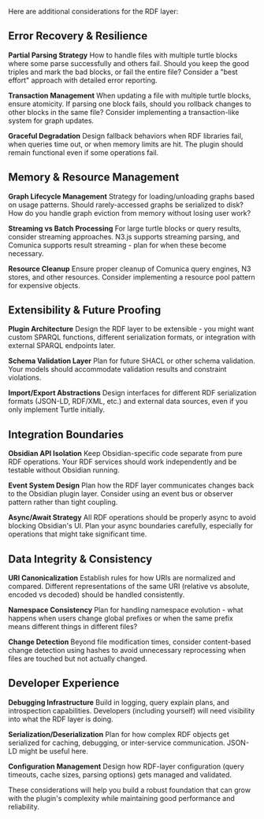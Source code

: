 Here are additional considerations for the RDF layer:

## Error Recovery & Resilience

**Partial Parsing Strategy**
How to handle files with multiple turtle blocks where some parse successfully and others fail. Should you keep the good triples and mark the bad blocks, or fail the entire file? Consider a "best effort" approach with detailed error reporting.

**Transaction Management**
When updating a file with multiple turtle blocks, ensure atomicity. If parsing one block fails, should you rollback changes to other blocks in the same file? Consider implementing a transaction-like system for graph updates.

**Graceful Degradation**
Design fallback behaviors when RDF libraries fail, when queries time out, or when memory limits are hit. The plugin should remain functional even if some operations fail.

## Memory & Resource Management

**Graph Lifecycle Management**
Strategy for loading/unloading graphs based on usage patterns. Should rarely-accessed graphs be serialized to disk? How do you handle graph eviction from memory without losing user work?

**Streaming vs Batch Processing**
For large turtle blocks or query results, consider streaming approaches. N3.js supports streaming parsing, and Comunica supports result streaming - plan for when these become necessary.

**Resource Cleanup**
Ensure proper cleanup of Comunica query engines, N3 stores, and other resources. Consider implementing a resource pool pattern for expensive objects.

## Extensibility & Future Proofing

**Plugin Architecture**
Design the RDF layer to be extensible - you might want custom SPARQL functions, different serialization formats, or integration with external SPARQL endpoints later.

**Schema Validation Layer**
Plan for future SHACL or other schema validation. Your models should accommodate validation results and constraint violations.

**Import/Export Abstractions**
Design interfaces for different RDF serialization formats (JSON-LD, RDF/XML, etc.) and external data sources, even if you only implement Turtle initially.

## Integration Boundaries

**Obsidian API Isolation**
Keep Obsidian-specific code separate from pure RDF operations. Your RDF services should work independently and be testable without Obsidian running.

**Event System Design**
Plan how the RDF layer communicates changes back to the Obsidian plugin layer. Consider using an event bus or observer pattern rather than tight coupling.

**Async/Await Strategy**
All RDF operations should be properly async to avoid blocking Obsidian's UI. Plan your async boundaries carefully, especially for operations that might take significant time.

## Data Integrity & Consistency

**URI Canonicalization**
Establish rules for how URIs are normalized and compared. Different representations of the same URI (relative vs absolute, encoded vs decoded) should be handled consistently.

**Namespace Consistency**
Plan for handling namespace evolution - what happens when users change global prefixes or when the same prefix means different things in different files?

**Change Detection**
Beyond file modification times, consider content-based change detection using hashes to avoid unnecessary reprocessing when files are touched but not actually changed.

## Developer Experience

**Debugging Infrastructure**
Build in logging, query explain plans, and introspection capabilities. Developers (including yourself) will need visibility into what the RDF layer is doing.

**Serialization/Deserialization**
Plan for how complex RDF objects get serialized for caching, debugging, or inter-service communication. JSON-LD might be useful here.

**Configuration Management**
Design how RDF-layer configuration (query timeouts, cache sizes, parsing options) gets managed and validated.

These considerations will help you build a robust foundation that can grow with the plugin's complexity while maintaining good performance and reliability.
